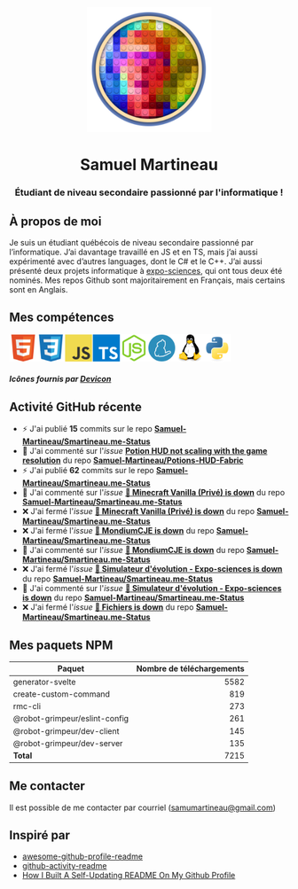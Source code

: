 <div align="middle">
  <img height="225" alt="avatar" src="https://raw.githubusercontent.com/Samuel-Martineau/Samuel-Martineau/master/avatar.png">
  <h1>Samuel Martineau</h1>
  <h3>Étudiant de niveau secondaire passionné par l'informatique !</h3>
</div>

## À propos de moi

Je suis un étudiant québécois de niveau secondaire passionné par l’informatique. J’ai davantage travaillé en JS et en TS, mais j’ai aussi expérimenté avec d’autres languages, dont le C# et le C++. J’ai aussi présenté deux projets informatique à [expo-sciences](https://technoscience.ca/programmes/expo-sciences/), qui ont tous deux été nominés. Mes repos Github sont majoritairement en Français, mais certains sont en Anglais.

## Mes compétences

<img alt="HTML5" src="https://raw.githubusercontent.com/devicons/devicon/master/icons/html5/html5-original.svg" width="50" title="HTML5" /><img alt="CSS3" src="https://raw.githubusercontent.com/devicons/devicon/master/icons/css3/css3-original.svg" width="50" title="CSS3" /><img alt="JavaScript" src="https://raw.githubusercontent.com/devicons/devicon/master/icons/javascript/javascript-original.svg" width="50" title="JavaScript" /><img alt="TypeScript" src="https://raw.githubusercontent.com/devicons/devicon/master/icons/typescript/typescript-original.svg" width="50" title="TypeScript" /><img alt="NodeJS" src="https://raw.githubusercontent.com/devicons/devicon/master/icons/nodejs/nodejs-original.svg" width="50" title="NodeJS" /><img alt="Yarn" src="https://raw.githubusercontent.com/devicons/devicon/master/icons/yarn/yarn-original.svg" width="50" title="Yarn" /><img alt="Linux" src="https://raw.githubusercontent.com/devicons/devicon/master/icons/linux/linux-original.svg" width="50" title="Linux" /><img alt="Python" src="https://raw.githubusercontent.com/devicons/devicon/master/icons/python/python-original.svg" width="50" title="Python" />

##### Icônes fournis par [Devicon](https://konpa.github.io/devicon/)

## Activité GitHub récente

- ⚡ J&#x27;ai publié **15** commits sur le repo [**Samuel-Martineau/Smartineau.me-Status**](https://github.com/Samuel-Martineau/Smartineau.me-Status)
- 💬 J&#x27;ai commenté sur l&#x27;_issue_ [**Potion HUD not scaling with the game resolution**](https://github.com/Samuel-Martineau/Potions-HUD-Fabric/issues/6) du repo [**Samuel-Martineau/Potions-HUD-Fabric**](https://github.com/Samuel-Martineau/Potions-HUD-Fabric)
- ⚡ J&#x27;ai publié **62** commits sur le repo [**Samuel-Martineau/Smartineau.me-Status**](https://github.com/Samuel-Martineau/Smartineau.me-Status)
- 💬 J&#x27;ai commenté sur l&#x27;_issue_ [**🛑 Minecraft Vanilla (Privé) is down**](https://github.com/Samuel-Martineau/Smartineau.me-Status/issues/41) du repo [**Samuel-Martineau/Smartineau.me-Status**](https://github.com/Samuel-Martineau/Smartineau.me-Status)
- ❌ J&#x27;ai fermé l&#x27;_issue_ [**🛑 Minecraft Vanilla (Privé) is down**](https://github.com/Samuel-Martineau/Smartineau.me-Status/issues/41) du repo [**Samuel-Martineau/Smartineau.me-Status**](https://github.com/Samuel-Martineau/Smartineau.me-Status)
- ❌ J&#x27;ai fermé l&#x27;_issue_ [**🛑 MondiumCJE is down**](https://github.com/Samuel-Martineau/Smartineau.me-Status/issues/40) du repo [**Samuel-Martineau/Smartineau.me-Status**](https://github.com/Samuel-Martineau/Smartineau.me-Status)
- 💬 J&#x27;ai commenté sur l&#x27;_issue_ [**🛑 MondiumCJE is down**](https://github.com/Samuel-Martineau/Smartineau.me-Status/issues/40) du repo [**Samuel-Martineau/Smartineau.me-Status**](https://github.com/Samuel-Martineau/Smartineau.me-Status)
- ❌ J&#x27;ai fermé l&#x27;_issue_ [**🛑 Simulateur d&#x27;évolution - Expo-sciences is down**](https://github.com/Samuel-Martineau/Smartineau.me-Status/issues/39) du repo [**Samuel-Martineau/Smartineau.me-Status**](https://github.com/Samuel-Martineau/Smartineau.me-Status)
- 💬 J&#x27;ai commenté sur l&#x27;_issue_ [**🛑 Simulateur d&#x27;évolution - Expo-sciences is down**](https://github.com/Samuel-Martineau/Smartineau.me-Status/issues/39) du repo [**Samuel-Martineau/Smartineau.me-Status**](https://github.com/Samuel-Martineau/Smartineau.me-Status)
- ❌ J&#x27;ai fermé l&#x27;_issue_ [**🛑 Fichiers is down**](https://github.com/Samuel-Martineau/Smartineau.me-Status/issues/38) du repo [**Samuel-Martineau/Smartineau.me-Status**](https://github.com/Samuel-Martineau/Smartineau.me-Status)

## Mes paquets NPM

| Paquet                        | Nombre de téléchargements |
| ----------------------------- | ------------------------: |
| generator-svelte              |                      5582 |
| create-custom-command         |                       819 |
| rmc-cli                       |                       273 |
| @robot-grimpeur/eslint-config |                       261 |
| @robot-grimpeur/dev-client    |                       145 |
| @robot-grimpeur/dev-server    |                       135 |
| **Total**                     |                      7215 |

## Me contacter

Il est possible de me contacter par courriel ([samumartineau@gmail.com](mailto:samumartineau@gmail.com))

## Inspiré par

- [awesome-github-profile-readme](https://github.com/abhisheknaiidu/awesome-github-profile-readme)
- [github-activity-readme](https://github.com/jamesgeorge007/github-activity-readme)
- [How I Built A Self-Updating README On My Github Profile](https://www.mokkapps.de/blog/how-i-built-a-self-updating-readme-on-my-git-hub-profile/)
